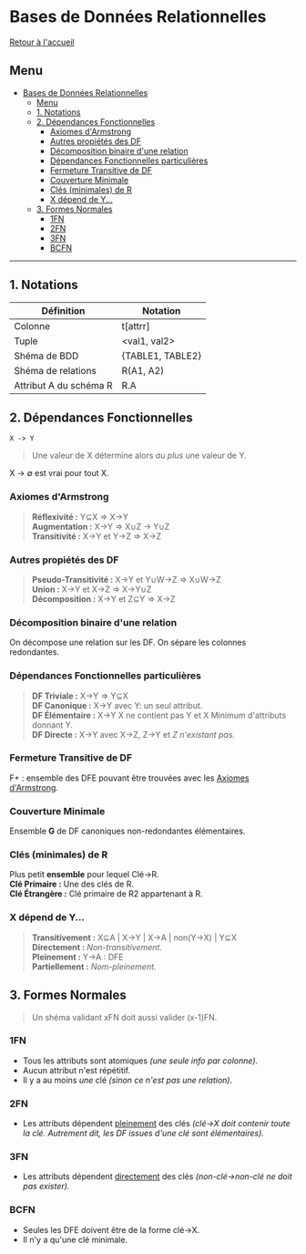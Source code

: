 # Bases de Données Relationnelles

[Retour à l'accueil](./../README.md)

## Menu

- [Bases de Données Relationnelles](#bases-de-données-relationnelles)
	- [Menu](#menu)
	- [1. Notations](#1-notations)
	- [2. Dépendances Fonctionnelles](#2-dépendances-fonctionnelles)
		- [Axiomes d'Armstrong](#axiomes-darmstrong)
		- [Autres propiétés des DF](#autres-propiétés-des-df)
		- [Décomposition binaire d'une relation](#décomposition-binaire-dune-relation)
		- [Dépendances Fonctionnelles particulières](#dépendances-fonctionnelles-particulières)
		- [Fermeture Transitive de DF](#fermeture-transitive-de-df)
		- [Couverture Minimale](#couverture-minimale)
		- [Clés (minimales) de R](#clés-minimales-de-r)
		- [X dépend de Y...](#x-dépend-de-y)
	- [3. Formes Normales](#3-formes-normales)
		- [1FN](#1fn)
		- [2FN](#2fn)
		- [3FN](#3fn)
		- [BCFN](#bcfn)

---

## 1. Notations

| Définition | Notation |
|-|-|
| Colonne | t[attrr] |
| Tuple | <val1, val2> |
| Shéma de BDD | {TABLE1, TABLE2} |
| Shéma de relations | R(A1, A2) |
| Attribut A du schéma R | R.A |


## 2. Dépendances Fonctionnelles
```
X -> Y
```
> Une valeur de X détermine alors *au plus* une valeur de Y.

X &rarr; ∅ est vrai pour tout X.

### Axiomes d'Armstrong
> **Réflexivité :** Y⊆X => X→Y  
> **Augmentation :** X→Y => X∪Z → Y∪Z  
> **Transitivité :** X→Y et Y→Z => X→Z

### Autres propiétés des DF
> **Pseudo-Transitivité :** X→Y et Y∪W→Z => X∪W→Z  
> **Union :** X→Y et X→Z => X→Y∪Z  
> **Décomposition :** X→Y et Z⊆Y => X→Z

### Décomposition binaire d'une relation
On décompose une relation sur les DF.
On sépare les colonnes redondantes.

### Dépendances Fonctionnelles particulières
> **DF Triviale :** X→Y => Y⊆X  
> **DF Canonique :** X→Y avec Y: un seul attribut.  
> **DF Élémentaire :** X→Y X ne contient pas Y et X Minimum d'attributs donnant Y.  
> **DF Directe :** X→Y avec X→Z, Z→Y et *Z n'existant pas.*

### Fermeture Transitive de DF
F+ : ensemble des DFE pouvant être trouvées avec les [Axiomes d'Armstrong](#axiomes-darmstrong).

### Couverture Minimale
Ensemble **G** de DF canoniques non-redondantes élémentaires.

### Clés (minimales) de R
Plus petit **ensemble** pour lequel Clé→R.  
**Clé Primaire :** Une des clés de R.  
**Clé Étrangère :** Clé primaire de R2 appartenant à R.

### X dépend de Y...
> **Transitivement :** X⊆A | X→Y | X→A | non(Y→X) | Y⊆X  
> **Directement :** *Non-transitivement.*  
> **Pleinement :** Y→A : DFE  
> **Partiellement :** *Nom-pleinement.*

## 3. Formes Normales
> Un shéma validant xFN doit aussi valider (x-1)FN.
### 1FN
- Tous les attributs sont atomiques *(une seule info par colonne)*.
- Aucun attribut n'est répétitif.
- Il y a au moins *une* clé *(sinon ce n'est pas une relation)*.

### 2FN
- Les attributs dépendent [pleinement](#x-dépend-de-y) des clés *(clé→X doit contenir toute la clé. Autrement dit, les DF issues d'une clé sont élémentaires).*

### 3FN
- Les attributs dépendent [directement](#x-dépend-de-y) des clés *(non-clé→non-clé ne doit pas exister).*

### BCFN
- Seules les DFE doivent être de la forme clé→X.
- Il n'y a qu'une clé minimale.